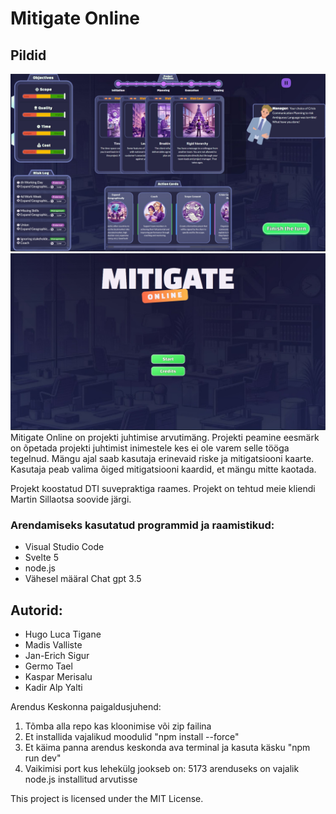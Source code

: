 # Mitigate Online

## Pildid

![image](./image1.jpg)
![image](./image2.jpg)
Mitigate Online on projekti juhtimise arvutimäng. Projekti peamine eesmärk on õpetada projekti juhtimist inimestele kes ei ole varem selle tööga tegelnud.
Mängu ajal saab kasutaja erinevaid riske ja mitigatsiooni kaarte. Kasutaja peab valima õiged mitigatsiooni kaardid, et mängu mitte kaotada.

Projekt koostatud DTI suvepraktiga raames. Projekt on tehtud meie kliendi Martin Sillaotsa soovide järgi.

### Arendamiseks kasutatud programmid ja raamistikud:

- Visual Studio Code
- Svelte 5
- node.js
- Vähesel määral Chat gpt 3.5

## Autorid:

- Hugo Luca Tigane
- Madis Valliste
- Jan-Erich Sigur
- Germo Tael
- Kaspar Merisalu
- Kadir Alp Yalti

Arendus Keskonna paigaldusjuhend:

1. Tõmba alla repo kas kloonimise või zip failina
2. Et installida vajalikud moodulid "npm install --force"
3. Et käima panna arendus keskonda ava terminal ja kasuta käsku "npm run dev"
4. Vaikimisi port kus lehekülg jookseb on: 5173
   arenduseks on vajalik node.js installitud arvutisse

This project is licensed under the MIT License.
